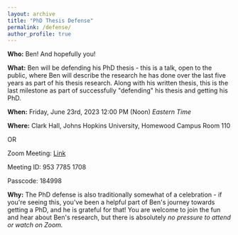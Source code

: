 ```yaml
---
layout: archive
title: "PhD Thesis Defense"
permalink: /defense/
author_profile: true
---
```


**Who:**
Ben! And hopefully you!

**What:** 
Ben will be defending his PhD thesis - this is a talk, open to the public, where 
Ben will describe the research he has done over the last five years as part of his 
thesis research. Along with his written thesis, this is the last milestone as part of
successfully "defending" his thesis and getting his PhD.

**When:**
Friday, June 23rd, 2023
12:00 PM (Noon) *Eastern Time*

**Where:**
Clark Hall, Johns Hopkins University, Homewood Campus
Room 110

OR

Zoom Meeting: [Link](https://JHUBlueJays.zoom.us/j/95377851708?pwd=NVFlRStZSzg4SEFxNGlKWVBxeWI3QT09)

Meeting ID: 953 7785 1708

Passcode: 184998

**Why:**
The PhD defense is also traditionally somewhat of a celebration - if you're seeing 
this, you've been a helpful part of Ben's journey towards getting a PhD, and he is 
grateful for that! You are welcome to join the fun and hear about Ben's research, but 
there is absolutely *no pressure to attend or watch on Zoom.*

